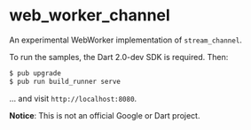 # web_worker_channel

An experimental WebWorker implementation of `stream_channel`.

To run the samples, the Dart 2.0-dev SDK is required. Then:

```bash
$ pub upgrade
$ pub run build_runner serve
```

... and visit `http://localhost:8080`.

**Notice**: This is not an official Google or Dart project.
